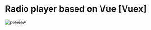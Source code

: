 # Radio player based on Vue [Vuex]
![preview](https://user-images.githubusercontent.com/55766513/132864605-129a4318-9847-4e99-9616-ca3630c8ba21.png)
